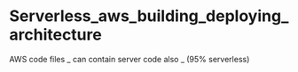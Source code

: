 # Serverless_aws_building_deploying_architecture
AWS code files _ can contain server code also _ (95% serverless)
